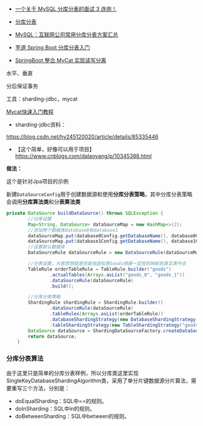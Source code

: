 - [一个关于 MySQL 分库分表的面试 3 连炮！](<https://mp.weixin.qq.com/s?__biz=MzU0OTk3ODQ3Ng==&mid=2247487038&idx=1&sn=3d6c8da26196a3ce9feb9665bc69065b&chksm=fba6e63dccd16f2b2be7f0a3dfe30d310550a66578dce520142ab41216b182483bc483602519&mpshare=1&scene=23&srcid=&sharer_sharetime=1581675025610&sharer_shareid=e6d90aec84add5cf004cb1ab6979727c#rd>)
- [分库分表](<https://mp.weixin.qq.com/s?__biz=MzI0NjM4MTc0Ng==&mid=2247486453&idx=1&sn=7a8255a91bef4dbd6a4abcde836e0020&chksm=e9416628de36ef3ee1544aede685f5941399b3f31cb4f3eb941b542ab0fdc9a1e54539c9f8d6&mpshare=1&scene=23&srcid=&sharer_sharetime=1584118142978&sharer_shareid=e6d90aec84add5cf004cb1ab6979727c#rd>)
- [MySQL：互联网公司常用分库分表方案汇总](https://mp.weixin.qq.com/s?__biz=MzIwMTY0NDU3Nw==&mid=2651941771&idx=1&sn=406b450a9acf2abdb0eab7c00883c1bd&chksm=8d0f04c5ba788dd37b1ffeb5e9d16507dea20961760456d08a8727e1432e6df28db75e103d8f&mpshare=1&scene=23&srcid=&sharer_sharetime=1584873511636&sharer_shareid=e6d90aec84add5cf004cb1ab6979727c#rd)

- [芋道 Spring Boot 分库分表入门](<https://mp.weixin.qq.com/s?__biz=MzUzMTA2NTU2Ng==&mid=2247489484&idx=2&sn=7c6a90342c5bc3727b5c710880fc6072&chksm=fa49687dcd3ee16b796bcdf3244c79829eb5be742579ca5eb8f2102a8e2255dcb2688344e79d&mpshare=1&scene=23&srcid=&sharer_sharetime=1587782467646&sharer_shareid=e6d90aec84add5cf004cb1ab6979727c#rd>)

- [SpringBoot 整合 MyCat 实现读写分离](<https://mp.weixin.qq.com/s?__biz=MzI4Njk5OTg1MA==&mid=2247484051&idx=1&sn=221466e0a1279fe80cbf4716134e6c6d&chksm=ebd516d6dca29fc0845fb4ecd001dbe37382dfb6ddfe8628d486cd24a6e433b81d511cb21584&mpshare=1&scene=23&srcid=&sharer_sharetime=1587779666188&sharer_shareid=e6d90aec84add5cf004cb1ab6979727c#rd>)



水平、垂直



分后保证事务



工具：sharding-jdbc，mycat



[Mycat快速入门教程](<https://mp.weixin.qq.com/s?__biz=MzA3ODQ0Mzg2OA==&mid=2649052048&idx=2&sn=9978a77594e067a616d5996be8a7b17f&chksm=875357a3b024deb5080a5525c8f54a40bffaaef8b1fd03d2097862a33b969028cf95c202a0f7&mpshare=1&scene=23&srcid=&sharer_sharetime=1588166236198&sharer_shareid=e6d90aec84add5cf004cb1ab6979727c#rd>)



- sharding-jdbc资料：

<https://blog.csdn.net/hy245120020/article/details/85335446>





- 【这个简单，好像可以用于项目】<https://www.cnblogs.com/dalaoyang/p/10345388.html>

**做法：**

这个是针对Jpa项目的示例

新建`DataSourceConfig`用于创建数据源和使用**分库分表策略**，其中分库分表策略会调用**分库算法类**和分**表算法类**

```java
private DataSource buildDataSource() throws SQLException {
        //分库设置
        Map<String, DataSource> dataSourceMap = new HashMap<>(2);
        //添加两个数据库database0和database1
        dataSourceMap.put(database0Config.getDatabaseName(), database0Config.createDataSource());
        dataSourceMap.put(database1Config.getDatabaseName(), database1Config.createDataSource());
        //设置默认数据库
        DataSourceRule dataSourceRule = new DataSourceRule(dataSourceMap, database0Config.getDatabaseName());

        //分表设置，大致思想就是将查询虚拟表Goods根据一定规则映射到真实表中去
        TableRule orderTableRule = TableRule.builder("goods")
                .actualTables(Arrays.asList("goods_0", "goods_1"))
                .dataSourceRule(dataSourceRule)
                .build();

        //分库分表策略
        ShardingRule shardingRule = ShardingRule.builder()
                .dataSourceRule(dataSourceRule)
                .tableRules(Arrays.asList(orderTableRule))
                .databaseShardingStrategy(new DatabaseShardingStrategy("goods_id", databaseShardingAlgorithm))
                .tableShardingStrategy(new TableShardingStrategy("goods_type", tableShardingAlgorithm)).build();
        DataSource dataSource = ShardingDataSourceFactory.createDataSource(shardingRule);
        return dataSource;
    }

```



### 分库分表算法

由于这里只是简单的分库分表样例，所以分库类这里实现SingleKeyDatabaseShardingAlgorithm类，采用了单分片键数据源分片算法，需要重写三个方法，分别是：

- doEqualSharding：SQL中==的规则。
- doInSharding：SQL中in的规则。
- doBetweenSharding：SQL中between的规则。